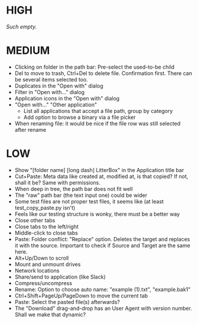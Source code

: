 # HIGH

_Such empty._

# MEDIUM

* Clicking on folder in the path bar: Pre-select the used-to-be child
* Del to move to trash, Ctrl+Del to delete file. Confirmation first. There can be several items selected too.
* Duplicates in the "Open with" dialog
* Filter in "Open with..." dialog
* Application icons in the "Open with" dialog
* "Open with..." "Other application"
  * List all applications that accept a file path, group by category
  * Add option to browse a binary via a file picker
* When renaming file: it would be nice if the file row was still selected after rename

# LOW

* Show "[folder name] [long dash] LitterBox" in the Application title bar
* Cut+Paste: Meta data like created at, modified at, is that copied? If not, shall it be? Same with permissions.
* When deep in tree, the path bar does not fit well
* The "raw" path bar (the text input one) could be wider
* Some test files are not proper test files, it seems like (at least test_copy_paste.py isn't)
* Feels like our testing structure is wonky, there must be a better way
* Close other tabs
* Close tabs to the left/right
* Middle-click to close tabs
* Paste: Folder conflict: "Replace" option. Deletes the target and replaces it with the source. Important to check if Source and Target are the same here.
* Alt+Up/Down to scroll
* Mount and unmount drives
* Network locations
* Share/send to application (like Slack)
* Compress/uncompress
* Rename: Option to choose auto name: "example (1).txt", "example.bak1"
* Ctrl+Shift+PageUp/PageDown to move the current tab
* Paste: Select the pasted file(s) afterwards?
* The "Download" drag-and-drop has an User Agent with version number. Shall we make that dynamic?
